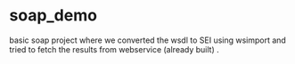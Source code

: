 # soap_demo
basic soap project where we converted the wsdl to SEI using wsimport and tried to fetch the results from webservice (already built) . 
